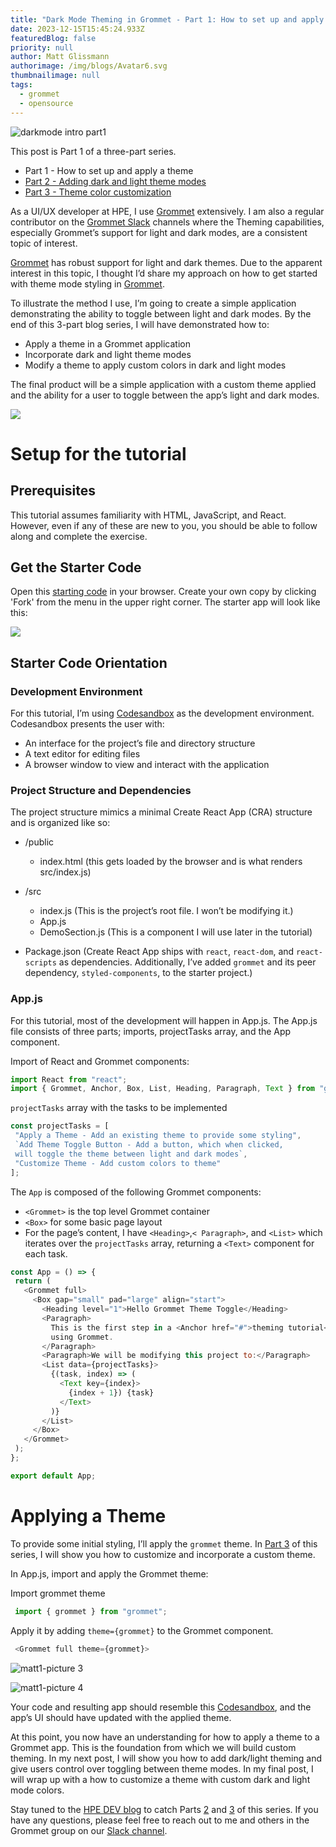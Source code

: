 ```yaml
---
title: "Dark Mode Theming in Grommet - Part 1: How to set up and apply a theme"
date: 2023-12-15T15:45:24.933Z
featuredBlog: false
priority: null
author: Matt Glissmann
authorimage: /img/blogs/Avatar6.svg
thumbnailimage: null
tags:
  - grommet
  - opensource
---
```

![darkmode intro part1](https://hpe-developer-portal.s3.amazonaws.com/uploads/media/2020/9/darkmode-intro-part1-1603293464825.png)

This post is Part 1 of a three-part series.

* Part 1 - How to set up and apply a theme
* [Part 2 - Adding dark and light theme modes](https://developer.hpe.com/blog/dark-mode-theming-in-grommet-adding-dark-and-light-theme-modes/)
* [Part 3 - Theme color customization](https://developer.hpe.com/blog/dark-mode-theming-in-grommet-theme-color-customization/)

As a UI/UX developer at HPE, I use [Grommet](https://grommet.io) extensively. I am also a regular contributor on the [Grommet Slack](https://grommet.slack.com) channels where the Theming capabilities, especially Grommet’s support for light and dark modes, are a consistent topic of interest. 

[Grommet](https://grommet.io) has robust support for light and dark themes. Due to the apparent interest in this topic, I thought I’d share my approach on how to get started with theme mode styling in [Grommet](https://grommet.io). 

To illustrate the method I use, I’m going to create a simple application demonstrating the ability to toggle between light and dark modes. By the end of this 3-part blog series, I will have demonstrated how to:

* Apply a theme in a Grommet application
* Incorporate dark and light theme modes
* Modify a theme to apply custom colors in dark and light modes

The final product will be a simple application with a custom theme applied and the ability for a user to toggle between the app’s light and dark modes.

<img src="https://hpe-developer-portal.s3.amazonaws.com/uploads/media/2020/9/themetutorialapp-1602698870239.gif" style="height:300px, width:300px" />

# Setup for the tutorial

## Prerequisites

This tutorial assumes familiarity with HTML, JavaScript, and React. However, even if any of these are new to you, you should be able to follow along and complete the exercise.

## Get the Starter Code

Open this [starting code](https://codesandbox.io/s/grommet-theme-toggle-0starter-1k1cv?file=/src/App.js) in your browser. Create your own copy by clicking 'Fork' from the menu in the upper right corner. The starter app will look like this:

<img src="https://hpe-developer-portal.s3.amazonaws.com/uploads/media/2020/9/picture-2-1602661773922.png"  />

## Starter Code Orientation

### Development Environment

For this tutorial, I’m using [Codesandbox](https://codesandbox.io/) as the development environment. Codesandbox  presents the user with: 

* An interface for the project’s file and directory structure
* A text editor for editing files
* A browser window to view and interact with the application

### Project Structure and Dependencies

The project structure mimics a minimal Create React App (CRA) structure and is organized like so:

* /public

  * index.html (this gets loaded by the browser and is what renders src/index.js)
* /src

  * index.js (This is the project’s root file. I won’t be modifying it.)
  * App.js
  * DemoSection.js (This is a component I will use later in the tutorial)
* Package.json (Create React App ships with `react`, `react-dom`, and `react-scripts` as dependencies. Additionally, I’ve added `grommet` and its peer dependency, `styled-components`, to the starter project.)

### App.js

For this tutorial, most of the development will happen in App.js. The App.js file consists of three parts; imports, projectTasks array, and the App component.

Import of React and Grommet components:

```javascript
import React from "react";
import { Grommet, Anchor, Box, List, Heading, Paragraph, Text } from "grommet";
```

`projectTasks` array with the tasks to be implemented

```javascript
const projectTasks = [
 "Apply a Theme - Add an existing theme to provide some styling",
 `Add Theme Toggle Button - Add a button, which when clicked,
 will toggle the theme between light and dark modes`,
 "Customize Theme - Add custom colors to theme"
];
```

The `App` is composed of the following Grommet components:

* `<Grommet>` is the top level Grommet container
* `<Box>` for some basic page layout
* For the page’s content, I have `<Heading>`,`< Paragraph>`, and `<List>` which iterates over the `projectTasks` array, returning a `<Text>` component for each task.

```javascript
const App = () => {
 return (
   <Grommet full>
     <Box gap="small" pad="large" align="start">
       <Heading level="1">Hello Grommet Theme Toggle</Heading>
       <Paragraph>
         This is the first step in a <Anchor href="#">theming tutorial</Anchor>{" "}
         using Grommet.
       </Paragraph>
       <Paragraph>We will be modifying this project to:</Paragraph>
       <List data={projectTasks}>
         {(task, index) => (
           <Text key={index}>
             {index + 1}) {task}
           </Text>
         )}
       </List>
     </Box>
   </Grommet>
 );
};

export default App;
```

# Applying a Theme

To provide some initial styling, I’ll apply the `grommet` theme. In [Part 3](https://developer.hpe.com/blog/dark-mode-theming-in-grommet-theme-color-customization/) of this series, I will show you how to customize and incorporate a custom theme.

In App.js, import and apply the Grommet theme:

Import grommet theme

```javascript
 import { grommet } from "grommet"; 
```

Apply it by adding `theme={grommet}` to the Grommet component.

```javascript
 <Grommet full theme={grommet}>
```

![matt1-picture 3](https://hpe-developer-portal.s3.amazonaws.com/uploads/media/2020/9/picture-3-1602661789429.png)

![matt1-picture 4](https://hpe-developer-portal.s3.amazonaws.com/uploads/media/2020/9/picture-4-1602661802053.png)

Your code and resulting app should resemble this [Codesandbox](https://codesandbox.io/s/grommet-theme-toggle-1adding-theme-rg91i?file=/src/App.js), and the app’s UI should have updated with the applied theme. 

At this point, you now have an understanding for how to apply a theme to a Grommet app. This is the foundation from which we will build custom theming. In my next post, I will show you how to add dark/light theming and give users control over toggling between theme modes. In my final post, I will wrap up with a how to customize a theme with custom dark and light mode colors.

Stay tuned to the [HPE DEV blog](/blog) to catch Parts [2](https://developer.hpe.com/blog/dark-mode-theming-in-grommet-adding-dark-and-light-theme-modes/) and [3](https://developer.hpe.com/blog/dark-mode-theming-in-grommet-theme-color-customization/) of this series. If you have any questions, please feel free to reach out to me and others in the Grommet group on our [Slack channel](https://app.slack.com/client/T04LMHMUT/C04LMHN59).